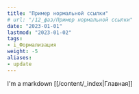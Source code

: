 ```yaml
---
title: "Пример нормальной ссылки"
# url: "/12_фаз/Пример нормальной ссылки"
date: "2023-01-01"
lastmod: "2023-01-02"
tags:
- i_Формализация
weight: -5
aliases:
- update
---
```


I'm a markdown
[[/content/_index|Главная]]